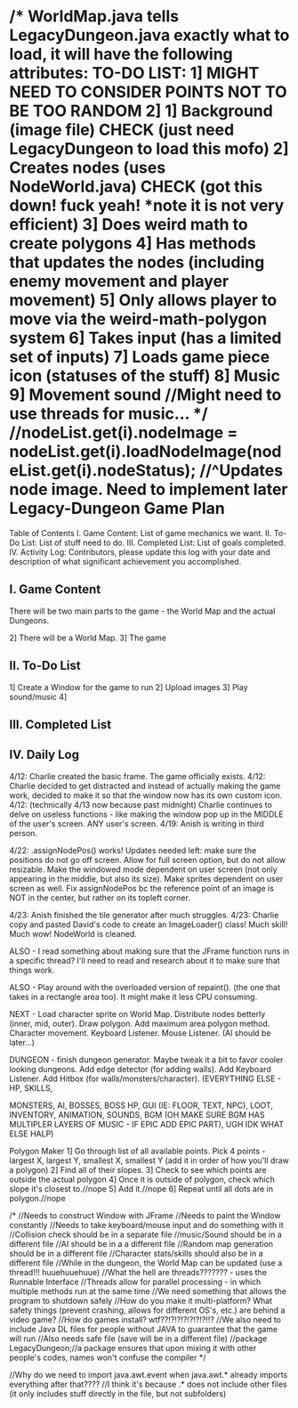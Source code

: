 /* WorldMap.java tells LegacyDungeon.java exactly what to load, it will have the following attributes:
TO-DO LIST:
1] MIGHT NEED TO CONSIDER POINTS NOT TO BE TOO RANDOM
2] 
1] Background (image file) CHECK (just need LegacyDungeon to load this mofo)
2] Creates nodes (uses NodeWorld.java) CHECK (got this down! fuck yeah! *note it is not very efficient)
3] Does weird math to create polygons
4] Has methods that updates the nodes (including enemy movement and player movement)
5] Only allows player to move via the weird-math-polygon system
6] Takes input (has a limited set of inputs)
7] Loads game piece icon (statuses of the stuff)
8] Music
9] Movement sound
//Might need to use threads for music...
*/
//nodeList.get(i).nodeImage = nodeList.get(i).loadNodeImage(nodeList.get(i).nodeStatus);
//^Updates node image. Need to implement later
Legacy-Dungeon Game Plan
===============

Table of Contents
I. Game Content: List of game mechanics we want.
II. To-Do List: List of stuff need to do.
III. Completed List: List of goals completed.
IV. Activity Log: Contributors, please update this log with your date and description of what significant achievement you accomplished.


I. Game Content
----------------
There will be two main parts to the game - the World Map and the actual Dungeons.


2] There will be a World Map.
3] The game

II. To-Do List
---------------
1] Create a Window for the game to run
2] Upload images
3] Play sound/music
4] 

III. Completed List
---------------------

IV. Daily Log
-------------------
4/12: Charlie created the basic frame. The game officially exists.
4/12: Charlie decided to get distracted and instead of actually making the game work, decided to make it so that the window now has its own custom icon.
4/12: (technically 4/13 now because past midnight) Charlie continues to delve on useless functions - like making the window pop up in the MIDDLE of the user's screen. ANY user's screen.
4/19: Anish is writing in third person.



4/22: .assignNodePos() works! Updates needed left: make sure the positions do not go off screen. Allow for full screen option, but do not allow resizable. Make the windowed mode dependent on user screen (not only appearing in the middle, but also its size). Make sprites dependent on user screen as well. Fix assignNodePos bc the reference point of an image is NOT in the center, but rather on its topleft corner.

4/23: Anish finished the tile generator after much struggles.
4/23: Charlie copy and pasted David's code to create an ImageLoader() class! Much skill! Much wow! NodeWorld is cleaned.

ALSO - I read something about making sure that the JFrame function runs in a specific thread? I'll need to read and research about it to make sure that things work.

ALSO - Play around with the overloaded version of repaint(). (the one that takes in a rectangle area too). It might make it less CPU consuming.

NEXT - Load character sprite on World Map. Distribute nodes betterly (inner, mid, outer). Draw polygon. Add maximum area polygon method. Character movement. Keyboard Listener. Mouse Listener. (AI should be later...)

DUNGEON - finish dungeon generator. Maybe tweak it a bit to favor cooler looking dungeons. Add edge detector (for adding walls). Add Keyboard Listener. Add Hitbox (for walls/monsters/character). (EVERYTHING ELSE - HP, SKILLS, 

MONSTERS, AI, BOSSES, BOSS HP, GUI (IE: FLOOR, TEXT, NPC), LOOT, INVENTORY, ANIMATION, SOUNDS, BGM (OH MAKE SURE BGM HAS MULTIPLER LAYERS OF MUSIC - IF EPIC ADD EPIC PART), UGH IDK WHAT ELSE HALP)

Polygon Maker
1] Go through list of all available points. Pick 4 points - largest X, largest Y, smallest X, smallest Y (add it in order of how you'll draw a polygon)
2] Find all of their slopes.
3] Check to see which points are outside the actual polygon
4] Once it is outside of polygon, check which slope it's closest to.//nope
5] Add it.//nope
6] Repeat until all dots are in polygon.//nope


/*
//Needs to construct Window with JFrame
//Needs to paint the Window constantly
//Needs to take keyboard/mouse input and do something with it
//Collision check should be in a separate file
//music/Sound should be in a different file
//AI should be in a a different file
//Random map generation should be in a different file
//Character stats/skills should also be in a different file
//While in the dungeon, the World Map can be updated (use a thread!!! huuehuuehuue) 
//What the hell are threads??????? - uses the Runnable Interface
//Threads allow for parallel processing - in which multiple methods run at the same time
//We need something that allows the program to shutdown safely
//How do you make it multi-platform? What safety things (prevent crashing, allows for different OS's, etc.) are behind a video game?
//How do games install? wtf??!?!?!?!?!?!?!!?
//We also need to include Java DL files for people without JAVA to guarantee that the game will run
//Also needs safe file (save will be in a different file)
//package LegacyDungeon;//a package ensures that upon mixing it with other people's codes, names won't confuse the compiler
*/

//Why do we need to import java.awt.event when java.awt.* already imports everything after that????
//I think it's because .* does not include other files (it only includes stuff directly in the file, but not subfolders)
